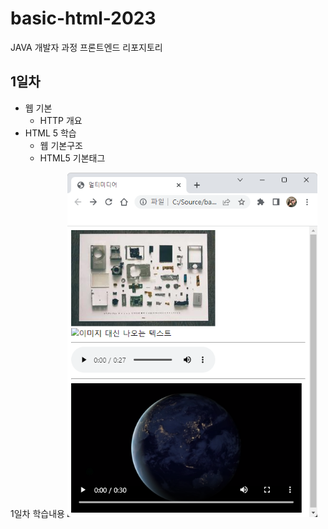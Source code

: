 # basic-html-2023
JAVA 개발자 과정 프론트엔드 리포지토리

## 1일차

- 웹 기본
    - HTTP 개요
- HTML 5 학습
    -  웹 기본구조
    - HTML5 기본태그
  
 1일차 학습내용
 <img src = "https://github.com/khjj567/basic-html-2023/blob/main/KakaoTalk_20230321_165255837.png" width="400">
